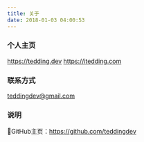 ```yaml
---
title: 关于
date: 2018-01-03 04:00:53
---
```


### 个人主页 
https://tedding.dev
https://itedding.com
### 联系方式 
teddingdev@gmail.com
### 说明
GitHub主页：https://github.com/teddingdev